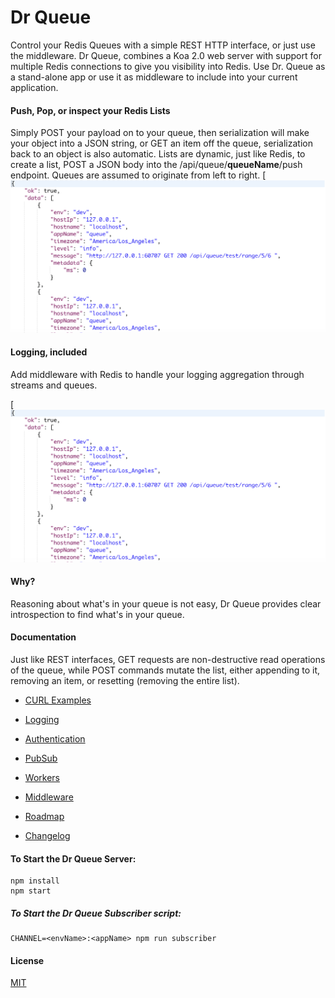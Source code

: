 # Dr Queue

Control your Redis Queues with a simple REST HTTP interface, or just use the middleware. Dr Queue, combines a Koa 2.0 web server with support for multiple Redis connections to give you visibility into Redis. Use Dr. Queue as a stand-alone app or use it as middleware to include into your current application.


#### Push, Pop, or inspect your Redis Lists
Simply POST your payload on to your queue, then serialization will make your object into a JSON string, or GET an item off the queue, serialization back to an object is also automatic. Lists are dynamic, just like Redis, to create a list, POST a JSON body into the /api/queue/<b>queueName</b>/push endpoint. Queues are assumed to originate from left to right.
[![Redis](https://github.com/reduxdj/dr_queue/blob/master/examples/redis.png)

#### Logging, included
Add middleware with Redis to handle your logging aggregation through streams and queues.

[![Logging](https://github.com/reduxdj/dr_queue/blob/master/examples/redis.png)

#### Why?
Reasoning about what's in your queue is not easy, Dr Queue provides clear introspection to find what's in your queue.

#### Documentation
Just like REST interfaces, GET requests are non-destructive read operations of the queue, while POST commands mutate the list, either appending to it, removing an item, or resetting (removing the entire list).

- [CURL Examples](https://github.com/reduxdj/dr_queue/blob/master/EXAMPLES.md)

- [Logging](https://github.com/reduxdj/dr_queue/blob/master/LOGGING.md)

- [Authentication](https://github.com/reduxdj/dr_queue/blob/master/AUTHENTICATION.md)

- [PubSub](https://github.com/reduxdj/dr_queue/blob/master/PUBSUB.md)

- [Workers](https://github.com/reduxdj/dr_queue/blob/master/WORKERS.md)

- [Middleware](https://github.com/reduxdj/dr_queue/blob/master/MIDDLEWARE.md)

- [Roadmap](https://github.com/reduxdj/dr_queue/blob/master/ROADMAP.md)

- [Changelog](https://github.com/reduxdj/dr_queue/blob/master/CHANGELOG.md)

#### To Start the Dr Queue Server:

```
npm install
npm start
```

##### To Start the Dr Queue Subscriber script:
```
CHANNEL=<envName>:<appName> npm run subscriber
```

#### License

[MIT](https://github.com/reduxdj/dr_queue/blob/master/LICENSE.md)
